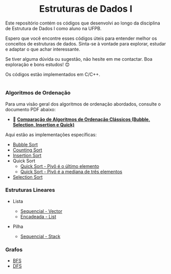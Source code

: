 <h1 align="center"> Estruturas de Dados I </h1>

Este repositório contém os códigos que desenvolvi ao longo da disciplina de Estrutura de Dados I como aluno na UFPB.

Espero que você encontre esses códigos úteis para entender melhor os conceitos de estruturas de dados. Sinta-se à vontade para explorar, estudar e adaptar o que achar interessante.

Se tiver alguma dúvida ou sugestão, não hesite em me contactar. Boa exploração e bons estudos! 😊

Os códigos estão implementados em C/C++.

<h1 align="center"> </h1> 

### Algoritmos de Ordenação

Para uma visão geral dos algoritmos de ordenação abordados, consulte o documento PDF abaixo:

- 📄 **[Comparação de Algoritmos de Ordenação Clássicos (Bubble, Selection, Insertion e Quick)](https://github.com/GabrielCFormiga/Estrutura-de-Dados-I/blob/main/sortings/Compara%C3%A7%C3%A3o_de_Algoritmos_de_Ordena%C3%A7%C3%A3o_Cl%C3%A1ssicos__Bubble__Selection__Insertion_e_Quick.pdf)**

Aqui estão as implementações específicas:

- [Bubble Sort](https://github.com/GabrielCFormiga/Estrutura-de-Dados-I/blob/main/sortings/src/bubble.c)
- [Counting Sort](https://github.com/GabrielCFormiga/Estrutura-de-Dados-I/blob/main/sortings/src/counting.c)
- [Insertion Sort](https://github.com/GabrielCFormiga/Estrutura-de-Dados-I/blob/main/sortings/src/insertion.c)
- Quick Sort
  - [Quick Sort - Pivô é o último elemento](https://github.com/GabrielCFormiga/Estrutura-de-Dados-I/blob/main/sortings/src/quick.c)
  - [Quick Sort - Pivô é a mediana de três elementos](https://github.com/GabrielCFormiga/Estrutura-de-Dados-I/blob/main/sortings/src/quickMedianaDeTres.c)
- [Selection Sort](https://github.com/GabrielCFormiga/Estrutura-de-Dados-I/blob/main/sortings/src/selection.c)

### Estruturas Lineares

- Lista
  - [Sequencial - Vector](https://github.com/GabrielCFormiga/Estrutura-de-Dados-I/tree/main/estruturas%20lineares/lista/sequencial)
  - [Encadeada - List](https://github.com/GabrielCFormiga/Estrutura-de-Dados-I/tree/main/estruturas%20lineares/lista/encadeada)

- Pilha
  - [Sequencial - Stack](https://github.com/GabrielCFormiga/Estrutura-de-Dados-I/tree/main/estruturas%20lineares/pilha/sequencial)

### Grafos
  - [BFS](https://github.com/GabrielCFormiga/Estrutura-de-Dados-I/blob/main/grafos/bfs.cpp)
  - [DFS](https://github.com/GabrielCFormiga/Estrutura-de-Dados-I/blob/main/grafos/dfs.cpp)
